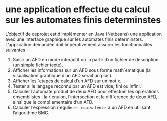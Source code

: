 # une application effectue du calcul sur les automates finis determinstes

L’objectif de ceprojet est d’implémenter en Java (Netbeans) une application avec une interface graphique sur les automates finis determinstes. L’application demandée doit impérativement
assurer les fonctionnalités suivantes :
1. Saisir un AFD en mode interactif ou `a partir d’un fichier de description (un simple fichier
texte).
2. Afficher les informations sur un AFD sous forme math´ematique (la visualisation graphique
d’un AFD serait un plus).
3. Afficher les ´etapes de calcul d’un AFD sur un mot x.
4. Tester si le langage reconnu par un AFD est vide, fini ou infini.
5. Calculer l’automate produit de deux AFD pour effectuer les op´erations ensemblistes : la
r´enuion, l’intersection et la diff´erence de deux AFD, ainsi que le compl´ementaire d’un AFD.
6. Calculer l’expression r´eguli`ere ´equivalente `a un AFD en utilisant l’algorithme BMC.
